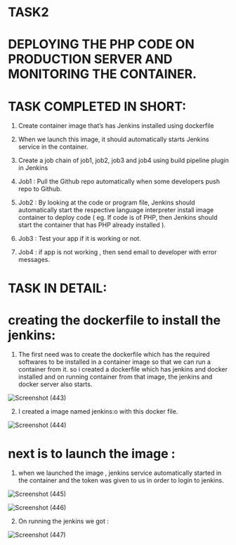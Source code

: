 #  TASK2
# DEPLOYING THE PHP CODE ON PRODUCTION SERVER AND MONITORING THE CONTAINER.

# TASK COMPLETED IN SHORT:
 1. Create container image that’s has Jenkins installed  using dockerfile 

 2. When we launch this image, it should automatically starts Jenkins service in the container.

 3. Create a job chain of job1, job2, job3 and  job4 using build pipeline plugin in Jenkins 

 4.  Job1 : Pull  the Github repo automatically when some developers push repo to Github.

 5.  Job2 : By looking at the code or program file, Jenkins should automatically start the respective language interpreter install image   container to deploy code ( eg. If code is of  PHP, then Jenkins should start the container that has PHP already installed ).

 6. Job3 : Test your app if it  is working or not.

 7. Job4 : if app is not working , then send email to developer with error messages.
 
 # TASK IN DETAIL:
 # creating the dockerfile to install the jenkins:
   1. The first need was to create the dockerfile which has the required softwares to be installed in a container image so that we can run a container from it. so i created a dockerfile which has jenkins and docker installed and on running container from that image, the jenkins and docker server also starts.
   
 ![Screenshot (443)](https://user-images.githubusercontent.com/51692515/84906563-bfc06f80-b0cf-11ea-8b9a-c5450dea860a.png)
 
 2. I created a image named jenkins:o with this docker file.
 
 ![Screenshot (444)](https://user-images.githubusercontent.com/51692515/84906818-0dd57300-b0d0-11ea-961f-6c76ef0857a0.png)


# next is to launch the image :
 1. when we launched the image , jenkins service automatically started in the container and the token was given to us in order to login to jenkins.
 
![Screenshot (445)](https://user-images.githubusercontent.com/51692515/84907856-57728d80-b0d1-11ea-9eb1-7196084b0c78.png)
 
 
![Screenshot (446)](https://user-images.githubusercontent.com/51692515/84907866-5b061480-b0d1-11ea-8df7-1b654e650112.png)

2. On running the jenkins we got :

![Screenshot (447)](https://user-images.githubusercontent.com/51692515/84908054-9a346580-b0d1-11ea-8e02-7afc0574fa9b.png)
